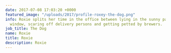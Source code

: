```yaml
---
date: 2017-07-08 17:03:20 +0000
featured_image: "/uploads/2017/profile-roxey-the-dog.png"
info: Roxie splits her time in the office between lying in the sunny patch near the
  window, scaring off delivery persons and getting petted by brewers.
job_title: The Dog
name: Roxie
title: Roxie
description: Roxie
---
```

